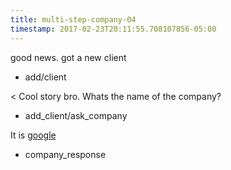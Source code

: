 ```yaml
---
title: multi-step-company-04
timestamp: 2017-02-23T20:11:55.708107856-05:00
---
```


good news. got a new client
* add/client

< Cool story bro. Whats the name of the company?
* add_client/ask_company

It is [google](company_name)
* company_response
